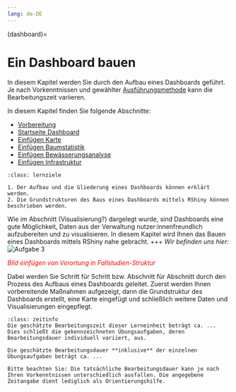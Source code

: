 ```yaml
---
lang: de-DE
---
```


(dashboard)=
# Ein Dashboard bauen

In diesem Kapitel werden Sie durch den Aufbau eines Dashboards geführt. Je nach Vorkenntnissen und gewählter [Ausführungsmethode](technische_voraussetzungen) kann die Bearbeitungszeit variieren.

In diesem Kapitel finden Sie folgende Abschnitte:
- [Vorbereitung](vorbereitung)
- [Startseite Dashboard](landing-page)
- [Einfügen Karte](map)
- [Einfügen Baumstatistik](trees)
- [Einfügen Bewässerungsanalyse](watering)
- [Einfügen Infrastruktur](infrastruktur)


```{admonition} Aufbau eines Dashboards als Form der Visualisierung in der Verwaltung(swissenschaft)
:class: lernziele

1. Der Aufbau und die Gliederung eines Dashboards können erklärt werden.
2. Die Grundstrukturen des Baus eines Dashboards mittels RShiny können beschrieben werden.
```

Wie im Abschnitt (Visualisierung?) dargelegt wurde, sind Dashboards eine gute Möglichkeit, Daten aus der Verwaltung nutzer:innenfreundlich aufzubereiten und zu visualisieren. In diesem Kapitel wird Ihnen das Bauen eines Dashboards mittels RShiny nahe gebracht. 
+++
*Wir befinden uns hier:*
![Aufgabe 3](/assets/Aufgabenstruktur-03.png)

<span style="color:red">*Bild einfügen von Verortung in Fallstudien-Struktur*</span>


Dabei werden Sie Schritt für Schritt bzw. Abschnitt für Abschnitt durch den Prozess des Aufbaus eines Dashboards geleitet. Zuerst werden Ihnen vorbereitende Maßnahmen aufgezeigt, dann die Grundstruktur des Dashboards erstellt, eine Karte eingefügt und schließlich weitere Daten und Visualisierungen eingepflegt.


```{admonition} Bearbeitungszeit
:class: zeitinfo
Die geschätzte Bearbeitungszeit dieser Lerneinheit beträgt ca. ... Dies schließt die gekennzeichneten Übungsaufgaben, deren Bearbeitungsdauer individuell variiert, aus. 

Die geschätzte Bearbeitungsdauer **inklusive** der einzelnen Übungsaufgaben beträgt ca. ...

Bitte beachten Sie: Die tatsächliche Bearbeitungsdauer kann je nach Ihren Vorkenntnissen unterschiedlich ausfallen. Die angegebene Zeitangabe dient lediglich als Orientierungshilfe.
``` 
